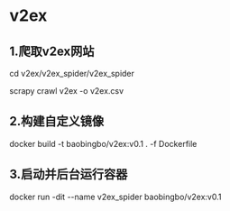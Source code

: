 # v2ex

##	1.爬取v2ex网站<br>

cd v2ex/v2ex_spider/v2ex_spider<br> 

scrapy crawl v2ex -o v2ex.csv<br>

##	2.构建自定义镜像<br>

docker build -t baobingbo/v2ex:v0.1 . -f Dockerfile<br>

##	3.启动并后台运行容器<br>

docker run -dit --name v2ex_spider baobingbo/v2ex:v0.1<br>
